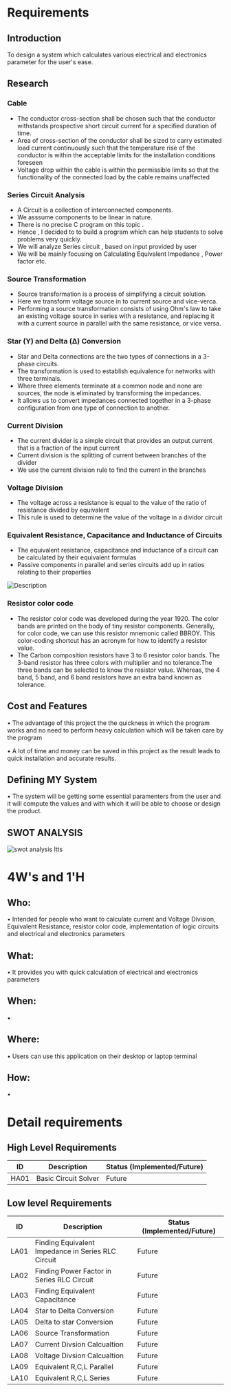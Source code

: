 # Requirements

## Introduction
To design a system which calculates various electrical and electronics parameter for the user's ease.

## Research
### Cable
*	The conductor cross-section shall be chosen such that the conductor withstands prospective short circuit current for a specified duration of time.
*	Area of cross-section of the conductor shall be sized to carry estimated load current continuously such that the temperature rise of the conductor is within the acceptable limits for the installation conditions foreseen
*	Voltage drop within the cable is within the permissible limits so that the functionality of the connected load by the cable remains unaffected
### Series Circuit Analysis
*   A Circuit is a collection of interconnected components.
*   We asssume components to be linear in nature.
*   There is no precise C program on this topic .
*   Hence , I decided to to build a program which can help students to solve problems very quickly.
*   We will analyze Series circuit , based on input provided by user
*   We will be mainly focusing on Calculating Equivalent Impedance , Power factor etc.
### Source Transformation
*   Source transformation is a process of simplifying a circuit solution.
*   Here we transform voltage source in to current source and vice-verca.
*   Performing a source transformation consists of using Ohm's law to take an existing voltage source in series with a resistance, and replacing it with a current source in parallel with the same resistance, or vice versa.
### Star (Y) and Delta (Δ) Conversion
*   Star and Delta connections are the two types of connections in a 3-phase circuits.
*   The transformation is used to establish equivalence for networks with three terminals.
*   Where three elements terminate at a common node and none are sources, the node is eliminated by transforming the impedances.
*   It allows us to convert impedances connected together in a 3-phase configuration from one type of connection to another.
### Current Division
*   The current divider is a simple circuit that provides an output current that is a fraction of the input current
*   Current division is the splitting of current between branches of the divider
*   We use the current division rule to find the current in the branches
### Voltage Division
*   The voltage across a resistance is equal to the value of the ratio of resistance divided by equivalent 
*   This rule is used to determine the value of the voltage in a dividor circuit
### Equivalent Resistance, Capacitance and Inductance of Circuits
*   The equivalent resistance, capacitance and inductance of a circuit can be calculated by their equivalent formulas
*   Passive components in parallel and series circuits add up in ratios relating to their properties

![Description]()

### Resistor color code 
*   The resistor color code was developed during the year 1920. The color bands are printed on the body of tiny resistor components. Generally, for color code, we can use this resistor mnemonic called BBROY. This color-coding shortcut has an acronym for how to identify a resistor value.
*   The Carbon composition resistors have 3 to 6 resistor color bands. The 3-band resistor has three colors with multiplier and no tolerance.The three bands can be selected to know the resistor value. Whereas, the 4 band, 5 band, and 6 band resistors have an extra band known as tolerance.
## Cost and Features

• The advantage of this project the the quickness in which the program works and no need to perform heavy calculation which will be taken care by the program

• A lot of time and money can be saved in this project as the result leads to quick installation and accurate results.

## Defining MY System
   
• The system will be getting some essential paramenters from the user and it will compute the values and with which it will be able to choose or design the product.
   
   ## SWOT ANALYSIS
   ![swot analysis ltts](https://user-images.githubusercontent.com/80444408/124129623-95074600-da9b-11eb-982c-c4418749815b.PNG)


   # 4W&#39;s and 1&#39;H

## Who:

• Intended for people who want to calculate current and Voltage Division, Equivalent Resistance, resistor color code, implementation of logic circuits and electrical and electronics parameters

## What:

• It provides you with quick calculation of electrical and electronics parameters


## When:

• 
## Where:

• Users can use this application on their desktop or laptop terminal

## How:

• 
# Detail requirements
## High Level Requirements
| ID | Description | Status (Implemented/Future) |
| ---- | ----------- | --------------------------- |
| HA01 | Basic Circuit Solver | Future |


## Low level Requirements
| ID | Description | Status (Implemented/Future) |
| ---- | ----------- | --------------------------- |
| LA01 | Finding Equivalent Impedance in Series RLC Circuit | Future |
| LA02 | Finding Power Factor in Series RLC Circuit | Future |
| LA03 | Finding Equivalent Capacitance | Future |
| LA04 | Star to Delta Conversion | Future |
| LA05 | Delta to star Conversion | Future |
| LA06 | Source Transformation | Future |
| LA07 | Current Divsion Calcualtion | Future |
| LA08 | Voltage Divsion Calcualtion | Future |
| LA09 | Equivalent R,C,L Parallel | Future |
| LA10 | Equivalent R,C,L Series | Future |